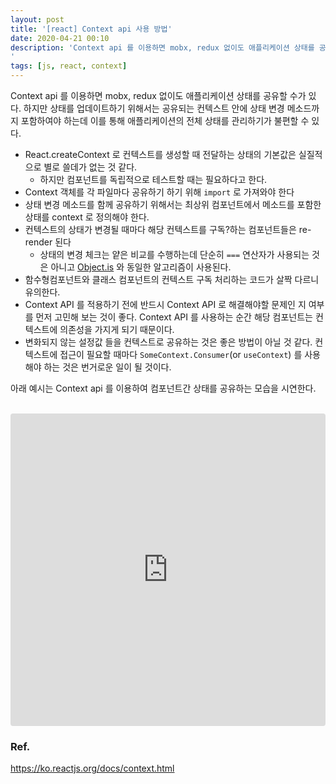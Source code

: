 ```yaml
---
layout: post
title: '[react] Context api 사용 방법'
date: 2020-04-21 00:10
description: 'Context api 를 이용하면 mobx, redux 없이도 애플리케이션 상태를 공유할 수가 있다. 하지만 상태를 업데이트하기 위해서는 공유되는 컨텍스트 안에 상태 변경 메소드까지 포함하여야 하는데 이를 통해 애플리케이션의 전체 상태를 관리하기가 불편할 수 있다.
'
tags: [js, react, context]
---
```


Context api 를 이용하면 mobx, redux 없이도 애플리케이션 상태를 공유할 수가 있다. 하지만 상태를 업데이트하기 위해서는 공유되는 컨텍스트 안에 상태 변경 메소드까지 포함하여야 하는데 이를 통해 애플리케이션의 전체 상태를 관리하기가 불편할 수 있다.

- React.createContext 로 컨텍스트를 생성할 때 전달하는 상태의 기본값은 실질적으로 별로 쓸데가 없는 것 같다.
  - 하지만 컴포넌트를 독립적으로 테스트할 때는 필요하다고 한다.
- Context 객체를 각 파일마다 공유하기 하기 위해 `import` 로 가져와야 한다
- 상태 변경 메소드를 함께 공유하기 위해서는 최상위 컴포넌트에서 메소드를 포함한 상태를 context 로 정의해야 한다.
- 컨텍스트의 상태가 변경될 때마다 해당 컨텍스트를 구독?하는 컴포넌트들은 re-render 된다
  - 상태의 변경 체크는 얕은 비교를 수행하는데 단순히 `===` 연산자가 사용되는 것은 아니고 [Object.is](https://developer.mozilla.org/ko/docs/Web/JavaScript/Reference/Global_Objects/Object/is) 와 동일한 알고리즘이 사용된다.
- 함수형컴포넌트와 클래스 컴포넌트의 컨텍스트 구독 처리하는 코드가 살짝 다르니 유의한다.
- Context API 를 적용하기 전에 반드시 Context API 로 해결해야할 문제인 지 여부를 먼저 고민해 보는 것이 좋다. Context API 를 사용하는 순간 해당 컴포넌트는 컨텍스트에 의존성을 가지게 되기 때문이다.
- 변화되지 않는 설정값 들을 컨텍스트로 공유하는 것은 좋은 방법이 아닐 것 같다. 컨텍스트에 접근이 필요할 때마다 `SomeContext.Consumer`(or `useContext`) 를 사용해야 하는 것은 번거로운 일이 될 것이다.

아래 예시는 Context api 를 이용하여 컴포넌트간 상태를 공유하는 모습을 시연한다.

<br>

<iframe
     src="https://codesandbox.io/embed/github/min9nim/react-context-sample/tree/master/?fontsize=14&hidenavigation=1&theme=dark"
     style="width:100%; height:500px; border:0; border-radius: 4px; overflow:hidden;"
     title="react-context-api-9"
     allow="accelerometer; ambient-light-sensor; camera; encrypted-media; geolocation; gyroscope; hid; microphone; midi; payment; usb; vr"
     sandbox="allow-forms allow-modals allow-popups allow-presentation allow-same-origin allow-scripts"
   ></iframe>

<br>

### Ref.

https://ko.reactjs.org/docs/context.html
